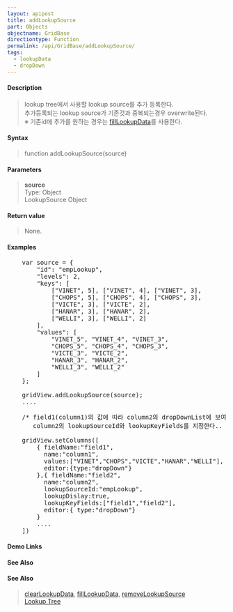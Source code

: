 ```yaml
---
layout: apipost
title: addLookupSource
part: Objects
objectname: GridBase
directiontype: Function
permalink: /api/GridBase/addLookupSource/
tags:
  - lookupData
  - dropDown
---
```



#### Description

> lookup tree에서 사용할 lookup source를 추가 등록한다.  
> 추가등록되는 lookup source가 기존것과 중복되는경우 overwrite된다.  
> ※ 기존id에 추가를 원하는 경우는 [fillLookupData](/api/GridBase/fillLookupData/)를 사용한다.  

#### Syntax

> function addLookupSource(source)  

#### Parameters

> **source**  
> Type: Object  
> LookupSource Object  



#### Return value

> None.  

#### Examples 

<pre class="prettyprint">
	var source = {
        "id": "empLookup",
        "levels": 2,
        "keys": [
            ["VINET", 5], ["VINET", 4], ["VINET", 3],
            ["CHOPS", 5], ["CHOPS", 4], ["CHOPS", 3],
            ["VICTE", 3], ["VICTE", 2],
            ["HANAR", 3], ["HANAR", 2],
            ["WELLI", 3], ["WELLI", 2]
        ],
        "values": [
            "VINET_5", "VINET_4", "VINET_3",
            "CHOPS_5", "CHOPS_4", "CHOPS_3",
            "VICTE_3", "VICTE_2",
            "HANAR_3", "HANAR_2",
            "WELLI_3", "WELLI_2"
        ]
	};
	
	gridView.addLookupSource(source);
	....

	/* field1(column1)의 값에 따라 column2의 dropDownList에 보여지는 값이 변경되도록 
	   column2의 lookupSourceId와 lookupKeyFields를 지정한다.. */

	gridView.setColumns([
	    { fieldName:"field1",
          name:"column1",
          values:["VINET","CHOPS","VICTE","HANAR","WELLI"],
          editor:{type:"dropDown"}
	    },{ fieldName:"field2",
	      name:"column2",
	      lookupSourceId:"empLookup",
	      lookupDislay:true,
	      lookupKeyFields:["field1","field2"],
	      editor:{ type:"dropDown"}
	    }
	    ....
	])
</pre>

#### Demo Links
#### See Also

#### See Also
> [clearLookupData](/api/GridBase/clearLookupData), [fillLookupData](/api/GridBase/fillLookupData), [removeLookupSource](/api/GridBase/removeLookupSource)  
> [Lookup Tree](http://demo.realgrid.com/Demo/LookupTree)